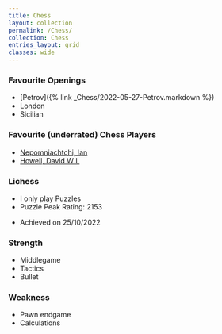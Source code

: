 ```yaml
---
title: Chess
layout: collection
permalink: /Chess/
collection: Chess
entries_layout: grid
classes: wide
---
```


### Favourite Openings
 - [Petrov]({% link _Chess/2022-05-27-Petrov.markdown %})
 - London
 - Sicilian

### Favourite (underrated) Chess Players

 - [Nepomniachtchi, Ian](https://2700chess.com/players/nepomniachtchi_ian)
 - [Howell, David W L](https://2700chess.com/players/howell_david_w_l)

### Lichess 
 - I only play Puzzles
 - Puzzle Peak Rating: 2153
  * Achieved on 25/10/2022

### Strength
 - Middlegame
 - Tactics
 - Bullet

### Weakness
 - Pawn endgame
 - Calculations
